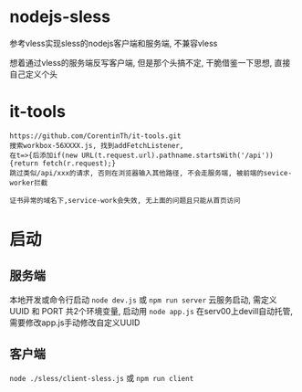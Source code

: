 # nodejs-sless
参考vless实现sless的nodejs客户端和服务端, 不兼容vless

想着通过vless的服务端反写客户端, 但是那个头搞不定, 
干脆借鉴一下思想, 直接自己定义个头


# it-tools 
```
https://github.com/CorentinTh/it-tools.git
搜索workbox-56XXXX.js, 找到addFetchListener, 
在t=>{后添加if(new URL(t.request.url).pathname.startsWith('/api')){return fetch(r.request);}
跳过类似/api/xxx的请求, 否则在浏览器输入其他路径, 不会走服务端, 被前端的sevice-worker拦截

证书异常的域名下,service-work会失效, 无上面的问题且只能从首页访问
```

# 启动
## 服务端
本地开发或命令行启动 `node dev.js` 或 `npm run server`
云服务启动, 需定义 UUID 和 PORT 共2个环境变量, 启动用 `node app.js`
在serv00上devill自动托管, 需要修改app.js手动修改自定义UUID

## 客户端
`node ./sless/client-sless.js` 或  `npm run client`
